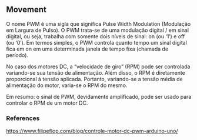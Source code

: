 ## Movement

O nome PWM é uma sigla que significa Pulse Width Modulation (Modulação em Largura de Pulso). O PWM trata-se de uma modulação digital / em sinal digital, ou seja, trabalha com somente dois níveis de sinal: on (ou ‘1’) e off (ou ‘0’). Em termos simples, o PWM controla quanto tempo um sinal digital fica em on em uma determinada janela de tempo fixa (chamada de período).

No caso dos motores DC, a “velocidade de giro” (RPM) pode ser controlada variando-se sua tensão de alimentação. Além disso, o RPM é diretamente proporcional à tensão aplicada. Portanto, variando-se a tensão média de alimentação do motor, varia-se o RPM do mesmo.

Em resumo: o sinal de PWM, devidamente amplificado, pode ser usado para controlar o RPM de um motor DC.

### References
https://www.filipeflop.com/blog/controle-motor-dc-pwm-arduino-uno/
